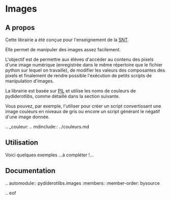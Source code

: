 # Images

## A propos

Cette librairie a été conçue pour l'enseignement de la [SNT](https://eduscol.education.fr/1670/programmes-et-ressources-en-sciences-numeriques-et-technologie-voie-gt).

Elle permet de manipuler des images assez facilement.

L'objectif est de permettre aux élèves d'accéder au contenu des pixels d'une image numérique (enregistrée dans le même répertoire que le fichier python sur 
lequel on travaille), de modifier les valeurs des composantes des pixels et finalement de rendre possible l'exécution de petits scripts de manipulation d'images.

La librairie est basée sur [PIL](https://he-arc.github.io/livre-python/pillow/index.html) et utilise les noms de couleurs de pydiderotlibs, comme détaillé
dans la section suivante.

Vous pouvez, par exemple, l'utiliser pour créer un script convertissant une image couleurs en niveaux de gris ou encore un script générant le négatif d'une image donnée.

 
.. _couleur:
.. mdinclude:: ../couleurs.md


## Utilisation

Voici quelques exemples ...à compléter !... 


## Documentation

.. automodule:: pydiderotlibs.images
    :members:
    :member-order: bysource

.. eof
